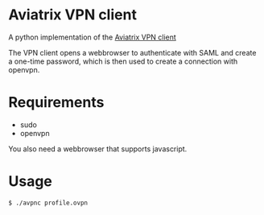 # Aviatrix VPN client

A python implementation of the [Aviatrix VPN client](https://docs.aviatrix.com/Downloads/samlclient.html)

The VPN client opens a webbrowser to authenticate with SAML and create a
one-time password, which is then used to create a connection with openvpn.

# Requirements

- sudo
- openvpn

You also need a webbrowser that supports javascript.

# Usage

    $ ./avpnc profile.ovpn
